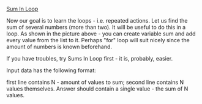 [Sum In Loop](https://www.codeabbey.com/index/task_view/sum-in-loop)

Now our goal is to learn the loops - i.e. repeated actions. Let us find the sum of several numbers (more than two). It will be useful to do this in a loop. As shown in the picture above - you can create variable sum and add every value from the list to it. Perhaps "for" loop will suit nicely since the amount of numbers is known beforehand.

If you have troubles, try Sums In Loop first - it is, probably, easier.

Input data has the following format:

first line contains N - amount of values to sum;
second line contains N values themselves.
Answer should contain a single value - the sum of N values.